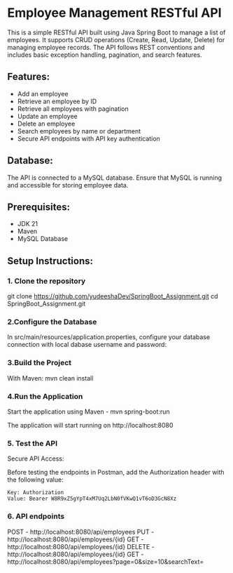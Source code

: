 # Employee Management RESTful API

This is a simple RESTful API built using Java Spring Boot to manage a list of employees. It supports CRUD operations (Create, Read, Update, Delete) for managing employee records. The API follows REST conventions and includes basic exception handling, pagination, and search features.

## Features:
- Add an employee
- Retrieve an employee by ID
- Retrieve all employees with pagination
- Update an employee
- Delete an employee
- Search employees by name or department
- Secure API endpoints with API key authentication

## Database:
The API is connected to a MySQL database. Ensure that MySQL is running and accessible for storing employee data.

## Prerequisites:
- JDK 21 
- Maven
- MySQL Database

## Setup Instructions:

### 1. Clone the repository
git clone https://github.com/yudeeshaDev/SpringBoot_Assignment.git
cd SpringBoot_Assignment.git

### 2.Configure the Database
In src/main/resources/application.properties, configure your database connection with local dabase username and password:

### 3.Build the Project

With Maven: mvn clean install

### 4.Run the Application

Start the application using Maven - mvn spring-boot:run

The application will start running on http://localhost:8080

### 5. Test the API

Secure API Access:

Before testing the endpoints in Postman, add the Authorization header with the following value:

    Key: Authorization
    Value: Bearer W8R9xZ5gYpT4xM7Uq2LbN0fVKwQ1vT6oD3GcN8Xz

### 6. API endpoints

POST - http://localhost:8080/api/employees
PUT - http://localhost:8080/api/employees/{id}
GET - http://localhost:8080/api/employees/{id}
DELETE - http://localhost:8080/api/employees/{id}
GET - http://localhost:8080/api/employees?page=0&size=10&searchText=
